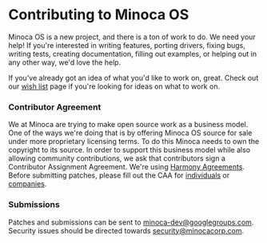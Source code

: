 # Contributing to Minoca OS

Minoca OS is a new project, and there is a ton of work to do. We need your help! If you're interested in writing features, porting drivers, fixing bugs, writing tests, creating documentation, filling out examples, or helping out in any other way, we'd love the help.

If you've already got an idea of what you'd like to work on, great. Check out our [wish list](https://github.com/minoca/os/blob/master/WISHLIST.md) page if you're looking for ideas on what to work on.

### Contributor Agreement

We at Minoca are trying to make open source work as a business model. One of the ways we're doing that is by offering Minoca OS source for sale under more proprietary licensing terms. To do this Minoca needs to own the copyright to its source. In order to support this business model while also allowing community contributions, we ask that contributors sign a Contributor Assignment Agreement. We're using [Harmony Agreements](http://harmonyagreements.org/). Before submitting patches, please fill out the CAA for [individuals](https://www.minocacorp.com/ca/individual/) or [companies](https://www.minocacorp.com/ca/entity/).

### Submissions
Patches and submissions can be sent to minoca-dev@googlegroups.com. Security issues should be directed towards security@minocacorp.com.
